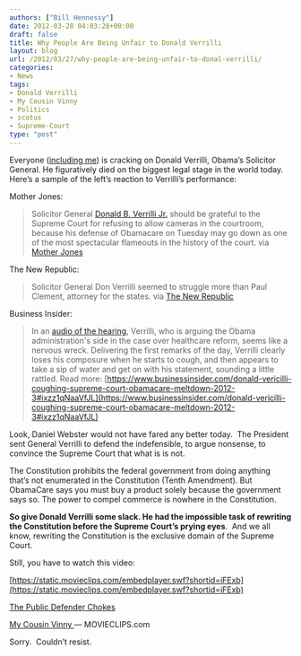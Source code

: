 ```yaml
---
authors: ["Bill Hennessy"]
date: 2012-03-28 04:03:28+00:00
draft: false
title: Why People Are Being Unfair to Donald Verrilli
layout: blog
url: /2012/03/27/why-people-are-being-unfair-to-donal-verrilli/
categories:
- News
tags:
- Donald Verrilli
- My Cousin Vinny
- Politics
- scotus
- Supreme-Court
type: "post"
---
```


Everyone ([including me](https://twitter.com/#!/whennessy/status/184822469272674304)) is cracking on Donald Verrilli, Obama’s Solicitor General. He figuratively died on the biggest legal stage in the world today. Here’s a sample of the left’s reaction to Verrilli’s performance:

Mother Jones:


> Solicitor General [Donald B. Verrilli Jr.](https://motherjones.com/mojo/2011/01/obama-picks-copyright-lawyer-don-verrilli-top-legal-post) should be grateful to the Supreme Court for refusing to allow cameras in the courtroom, because his defense of Obamacare on Tuesday may go down as one of the most spectacular flameouts in the history of the court. via [Mother Jones](https://motherjones.com/mojo/2012/03/obamacare-supreme-court-disaster)


The New Republic:


> Solicitor General Don Verrilli seemed to struggle more than Paul Clement, attorney for the states. via [The New Republic](https://www.tnr.com/blog/jonathan-cohn/102073/supreme-court-day-2-mandate-oral-argument-reaction-analysis-roberts-kennedy)


Business Insider:


> In an [audio of the hearing](https://www.supremecourt.gov/oral_arguments/argument_audio_detail.aspx?argument=11-398-Tuesday), Verrilli, who is arguing the Obama administration's side in the case over healthcare reform, seems like a nervous wreck. Delivering the first remarks of the day, Verrilli clearly loses his composure when he starts to cough, and then appears to take a sip of water and get on with his statement, sounding a little rattled.
Read more: [https://www.businessinsider.com/donald-vericilli-coughing-supreme-court-obamacare-meltdown-2012-3#ixzz1qNaaVfJL](https://www.businessinsider.com/donald-vericilli-coughing-supreme-court-obamacare-meltdown-2012-3#ixzz1qNaaVfJL)


Look, Daniel Webster would not have fared any better today.  The President sent General Verrilli to defend the indefensible, to argue nonsense, to convince the Supreme Court that what is is not.

The Constitution prohibits the federal government from doing anything that’s not enumerated in the Constitution (Tenth Amendment). But ObamaCare says you must buy a product solely because the government says so. The power to compel commerce is nowhere in the Constitution.

**So give Donald Verrilli some slack. He had the impossible task of rewriting the Constitution before the Supreme Court’s prying eyes**.  And we all know, rewriting the Constitution is the exclusive domain of the Supreme Court.

Still, you have to watch this video:



[https://static.movieclips.com/embedplayer.swf?shortid=iFExb](https://static.movieclips.com/embedplayer.swf?shortid=iFExb)



[
The Public Defender Chokes
](https://movieclips.com/iFExb-my-cousin-vinny-movie-the-public-defender-chokes/)
  

[
My Cousin Vinny
](https://movieclips.com/iFEPR-my-cousin-vinny-movie-videos/)
— MOVIECLIPS.com






Sorry.  Couldn’t resist.
